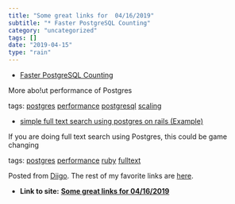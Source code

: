 ```yaml
---
title: "Some great links for  04/16/2019"
subtitle: "* Faster PostgreSQL Counting"
category: "uncategorized"
tags: []
date: "2019-04-15"
type: "rain"
---
```

* [Faster PostgreSQL Counting](<https://www.citusdata.com/blog/2016/10/12/count-performance/>)

More abo!ut performance of Postgres

tags: [postgres](<https://www.diigo.com/user/pitosalas/postgres>)
[performance](<https://www.diigo.com/user/pitosalas/performance>)
[postgresql](<https://www.diigo.com/user/pitosalas/postgresql>)
[scaling](<https://www.diigo.com/user/pitosalas/scaling>)

  * [simple full text search using postgres on rails (Example)](<https://coderwall.com/p/vngr0a/simple-full-text-search-using-postgres-on-rails>)

If you are doing full text search using Postgres, this could be game changing

tags: [postgres](<https://www.diigo.com/user/pitosalas/postgres>)
[performance](<https://www.diigo.com/user/pitosalas/performance>)
[ruby](<https://www.diigo.com/user/pitosalas/ruby>)
[fulltext](<https://www.diigo.com/user/pitosalas/fulltext>)

Posted from [Diigo](<https://www.diigo.com>). The rest of my favorite links
are [here](<https://www.diigo.com/user/pitosalas>).


* **Link to site:** **[Some great links for  04/16/2019](None)**